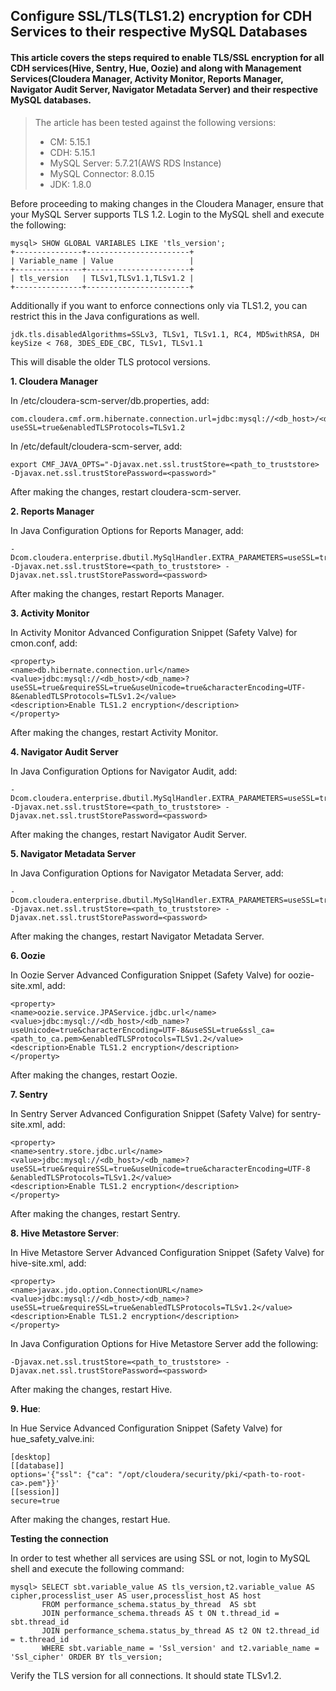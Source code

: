 ## Configure SSL/TLS(TLS1.2) encryption for CDH Services to their respective MySQL Databases

#### This article covers the steps required to enable TLS/SSL encryption for all CDH services(Hive, Sentry, Hue, Oozie) and along with Management Services(Cloudera Manager, Activity Monitor, Reports Manager, Navigator Audit Server, Navigator Metadata Server) and their respective MySQL databases. 


> The article has been tested against the following versions:
> * CM: 5.15.1
> * CDH: 5.15.1
> * MySQL Server: 5.7.21(AWS RDS Instance)
> * MySQL Connector: 8.0.15
> * JDK: 1.8.0

Before proceeding to making changes in the Cloudera Manager, ensure that your MySQL Server supports TLS 1.2.
Login to the MySQL shell and execute the following: 

```
mysql> SHOW GLOBAL VARIABLES LIKE 'tls_version';
+---------------+-----------------------+
| Variable_name | Value                 |
+---------------+-----------------------+
| tls_version   | TLSv1,TLSv1.1,TLSv1.2 |
+---------------+-----------------------+
```

Additionally if you want to enforce connections only via TLS1.2, you can restrict this in the Java configurations as well. 
```
jdk.tls.disabledAlgorithms=SSLv3, TLSv1, TLSv1.1, RC4, MD5withRSA, DH keySize < 768, 3DES_EDE_CBC, TLSv1, TLSv1.1
```

This will disable the older TLS protocol versions. 

**1. Cloudera Manager**

In /etc/cloudera-scm-server/db.properties, add:
```
com.cloudera.cmf.orm.hibernate.connection.url=jdbc:mysql://<db_host>/<db_name>?useSSL=true&enabledTLSProtocols=TLSv1.2
```
In /etc/default/cloudera-scm-server, add: 
```
export CMF_JAVA_OPTS="-Djavax.net.ssl.trustStore=<path_to_truststore> -Djavax.net.ssl.trustStorePassword=<password>"
```
After making the changes, restart cloudera-scm-server.

**2. Reports Manager**

In Java Configuration Options for Reports Manager, add:
```
-Dcom.cloudera.enterprise.dbutil.MySqlHandler.EXTRA_PARAMETERS=useSSL=true&requireSSL&enabledTLSProtocols=TLSv1.2
-Djavax.net.ssl.trustStore=<path_to_truststore> -Djavax.net.ssl.trustStorePassword=<password>
```
After making the changes, restart Reports Manager.

**3. Activity Monitor**

In Activity Monitor Advanced Configuration Snippet (Safety Valve) for cmon.conf, add: 
```
<property> 
<name>db.hibernate.connection.url</name> 
<value>jdbc:mysql://<db_host>/<db_name>?useSSL=true&requireSSL=true&useUnicode=true&characterEncoding=UTF-8&enabledTLSProtocols=TLSv1.2</value>
<description>Enable TLS1.2 encryption</description>
</property>
```

After making the changes, restart Activity Monitor.

**4. Navigator Audit Server**

In Java Configuration Options for Navigator Audit, add:
```
-Dcom.cloudera.enterprise.dbutil.MySqlHandler.EXTRA_PARAMETERS=useSSL=true&requireSSL&enabledTLSProtocols=TLSv1.2
-Djavax.net.ssl.trustStore=<path_to_truststore> -Djavax.net.ssl.trustStorePassword=<password>
```

After making the changes, restart Navigator Audit Server. 

**5. Navigator Metadata Server**

In Java Configuration Options for Navigator Metadata Server, add:
```
-Dcom.cloudera.enterprise.dbutil.MySqlHandler.EXTRA_PARAMETERS=useSSL=true&requireSSL&enabledTLSProtocols=TLSv1.2
-Djavax.net.ssl.trustStore=<path_to_truststore> -Djavax.net.ssl.trustStorePassword=<password>
```

After making the changes, restart Navigator Metadata Server. 

**6. Oozie**

In Oozie Server Advanced Configuration Snippet (Safety Valve) for oozie-site.xml, add:
```
<property> 
<name>oozie.service.JPAService.jdbc.url</name> 
<value>jdbc:mysql://<db_host>/<db_name>?useUnicode=true&characterEncoding=UTF-8&useSSL=true&ssl_ca=<path_to_ca.pem>&enabledTLSProtocols=TLSv1.2</value>
<description>Enable TLS1.2 encryption</description>
</property> 
```
After making the changes, restart Oozie. 

**7. Sentry**

In Sentry Server Advanced Configuration Snippet (Safety Valve) for sentry-site.xml, add:
```
<property> 
<name>sentry.store.jdbc.url</name> 
<value>jdbc:mysql://<db_host>/<db_name>?useSSL=true&requireSSL=true&useUnicode=true&characterEncoding=UTF-8 &enabledTLSProtocols=TLSv1.2</value>
<description>Enable TLS1.2 encryption</description>
</property> 
```
After making the changes, restart Sentry. 

**8. Hive Metastore Server**: 

In Hive Metastore Server Advanced Configuration Snippet (Safety Valve) for hive-site.xml, add:
```
<property>
<name>javax.jdo.option.ConnectionURL</name>
<value>jdbc:mysql://<db_host>/<db_name>?useSSL=true&requireSSL=true&enabledTLSProtocols=TLSv1.2</value>
<description>Enable TLS1.2 encryption</description>
</property> 
```

In Java Configuration Options for Hive Metastore Server add the following:
```
-Djavax.net.ssl.trustStore=<path_to_truststore> -Djavax.net.ssl.trustStorePassword=<password>
```

After making the changes, restart Hive. 

**9. Hue**:

In Hue Service Advanced Configuration Snippet (Safety Valve) for hue_safety_valve.ini:
```
[desktop] 
[[database]] 
options='{"ssl": {"ca": "/opt/cloudera/security/pki/<path-to-root-ca>.pem"}}' 
[[session]] 
secure=true
```

After making the changes, restart Hue. 

**Testing the connection**

In order to test whether all services are using SSL or not, login to MySQL shell and execute the following command:
```
mysql> SELECT sbt.variable_value AS tls_version,t2.variable_value AS cipher,processlist_user AS user,processlist_host AS host
       FROM performance_schema.status_by_thread  AS sbt
       JOIN performance_schema.threads AS t ON t.thread_id = sbt.thread_id
       JOIN performance_schema.status_by_thread AS t2 ON t2.thread_id = t.thread_id
       WHERE sbt.variable_name = 'Ssl_version' and t2.variable_name = 'Ssl_cipher' ORDER BY tls_version;
```

Verify the TLS version for all connections. It should state TLSv1.2. 
